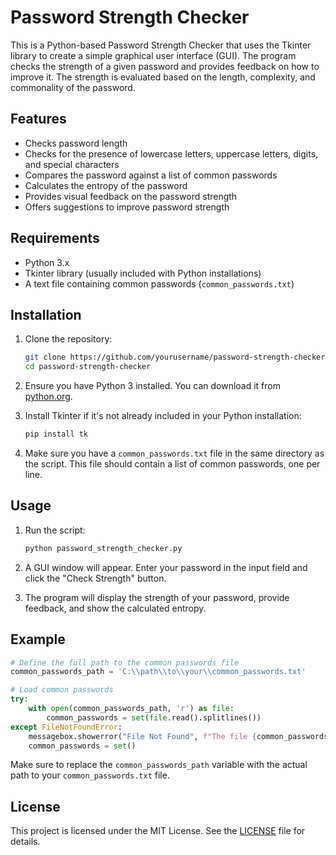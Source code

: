 

# Password Strength Checker

This is a Python-based Password Strength Checker that uses the Tkinter library to create a simple graphical user interface (GUI). The program checks the strength of a given password and provides feedback on how to improve it. The strength is evaluated based on the length, complexity, and commonality of the password.

## Features

- Checks password length
- Checks for the presence of lowercase letters, uppercase letters, digits, and special characters
- Compares the password against a list of common passwords
- Calculates the entropy of the password
- Provides visual feedback on the password strength
- Offers suggestions to improve password strength

## Requirements

- Python 3.x
- Tkinter library (usually included with Python installations)
- A text file containing common passwords (`common_passwords.txt`)

## Installation

1. Clone the repository:
   ```sh
   git clone https://github.com/yourusername/password-strength-checker.git
   cd password-strength-checker
   ```

2. Ensure you have Python 3 installed. You can download it from [python.org](https://www.python.org/downloads/).

3. Install Tkinter if it's not already included in your Python installation:
   ```sh
   pip install tk
   ```

4. Make sure you have a `common_passwords.txt` file in the same directory as the script. This file should contain a list of common passwords, one per line.

## Usage

1. Run the script:
   ```sh
   python password_strength_checker.py
   ```

2. A GUI window will appear. Enter your password in the input field and click the "Check Strength" button.

3. The program will display the strength of your password, provide feedback, and show the calculated entropy.

## Example

```python
# Define the full path to the common passwords file
common_passwords_path = 'C:\\path\\to\\your\\common_passwords.txt'

# Load common passwords
try:
    with open(common_passwords_path, 'r') as file:
        common_passwords = set(file.read().splitlines())
except FileNotFoundError:
    messagebox.showerror("File Not Found", f"The file {common_passwords_path} does not exist.")
    common_passwords = set()
```

Make sure to replace the `common_passwords_path` variable with the actual path to your `common_passwords.txt` file.

## License

This project is licensed under the MIT License. See the [LICENSE](LICENSE) file for details.
